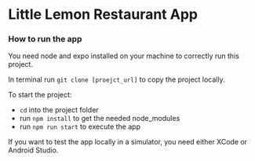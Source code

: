 # Little Lemon Restaurant App

### How to run the app

You need node and expo installed on your machine to correctly run this project.

In terminal run ```git clone [proejct_url]``` to copy the project locally.

To start the project: 
* ```cd``` into the project folder
* run ```npm install``` to get the needed node_modules
* run ```npm run start``` to execute the app

If you want to test the app locally in a simulator, you need either XCode or Android Studio.
